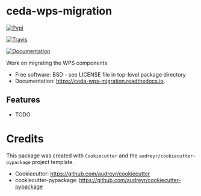 # ceda-wps-migration


[![Pypi](https://img.shields.io/pypi/v/ceda-wps-migration.svg)](https://pypi.python.org/pypi/ceda-wps-migration)

[![Travis](https://img.shields.io/travis/cedadev/ceda-wps-migration.svg)](https://travis-ci.org/cedadev/ceda-wps-migration)

[![Documentation](https://readthedocs.org/projects/ceda-wps-migration/badge/?version=latest)](https://ceda-wps-migration.readthedocs.io/en/latest/?badge=latest)




Work on migrating the WPS components


* Free software: BSD - see LICENSE file in top-level package directory
* Documentation: https://ceda-wps-migration.readthedocs.io.


## Features

* TODO

# Credits

This package was created with `Cookiecutter` and the `audreyr/cookiecutter-pypackage` project template.

 * Cookiecutter: https://github.com/audreyr/cookiecutter
 * cookiecutter-pypackage: https://github.com/audreyr/cookiecutter-pypackage
